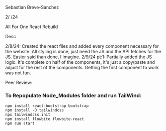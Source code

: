Sebastian Breve-Sanchez

2/  /24

All For One React Rebuild

Desc

2/8/24: Created the react files and added every component necessary for the website. All styling is done, just need the JS and the API fetches for the JS. Easier said than done, I imagine. 2/9/24 pt:1: Partially added the JS logic. It's complete on half of the components, it's just a copy/paste and adjust for the rest of the components. Getting the first component to work was not fun.

Peer Review:

### To Repopulate Node_Modules folder and run TailWind:
    npm install react-bootstrap bootstrap
    npm install -D tailwindcss
    npx tailwindcss init
    npm install flowbite flowbite-react
    npm run start